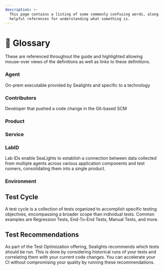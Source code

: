 ```yaml
---
description: >-
  This page contains a listing of some commonly confusing words, along with any
  helpful references for understanding what something is.
---
```


# 📖 Glossary

&#x20;These are referenced throughout the guide and highlighted allowing mouse-over views of the definitions as well as links to these definitions.



### Agent

On-prem executable provided by Sealights and specific to a technology

### Contributors

Developer that pushed a code change in the Git-based SCM

### Product

### Service

### LabID

Lab IDs enable SeaLights to establish a connection between data collected from multiple agents across various application components and test runners, consolidating them into a single product.

### Environment

## Test Cycle

A test cycle is a collection of tests organized to accomplish specific testing objectives, encompassing a broader scope than individual tests. Common examples are Regression Tests, End-To-End Tests, Manual Tests, and more.

## **Test Recommendations**

As part of the Test Optimization offering, Sealights recommends which tests should be run. This is done by considering historical runs of your tests and correlating them with your current code changes. You can accelerate your CI without compromising your quality by running these recommendations.
